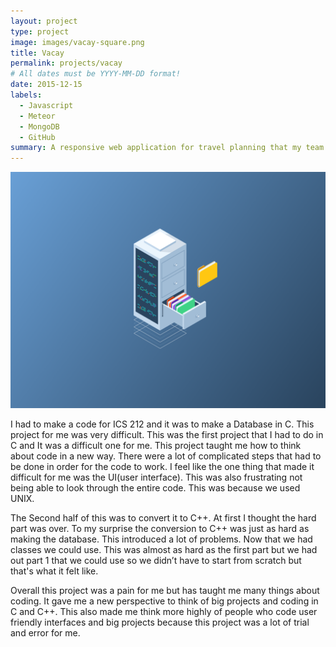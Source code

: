 ```yaml
---
layout: project
type: project
image: images/vacay-square.png
title: Vacay
permalink: projects/vacay
# All dates must be YYYY-MM-DD format!
date: 2015-12-15
labels:
  - Javascript
  - Meteor
  - MongoDB
  - GitHub
summary: A responsive web application for travel planning that my team developed in ICS 415.
---
```


<img src="../images/database.png" >

I had to make a code for ICS 212 and it was to make a Database in C. This project for me was very difficult. This was the first project that I had to do in C and It was a difficult one for me. This project taught me how to think about code in a new way. There were a lot of complicated steps that had to be done in order for the code to work. I feel like the one thing that made it difficult for me was the UI(user interface). This was also frustrating not being able to look through the entire code. This was because we used UNIX.

The Second half of this was to convert it to C++. At first I thought the hard part was over. To my surprise the conversion to C++ was just as hard as making the database. This introduced a lot of problems. Now that we had classes we could use. This was almost as hard as the first part but we had out part 1 that we could use so we didn’t have to start from scratch but that's what it felt like. 

Overall this project was a pain for me but has taught me many things about coding. It gave me a new perspective to think of big projects and coding in C and C++. This also made me think more highly of people who code user friendly interfaces and big projects because this project was a lot of trial and error for me.
